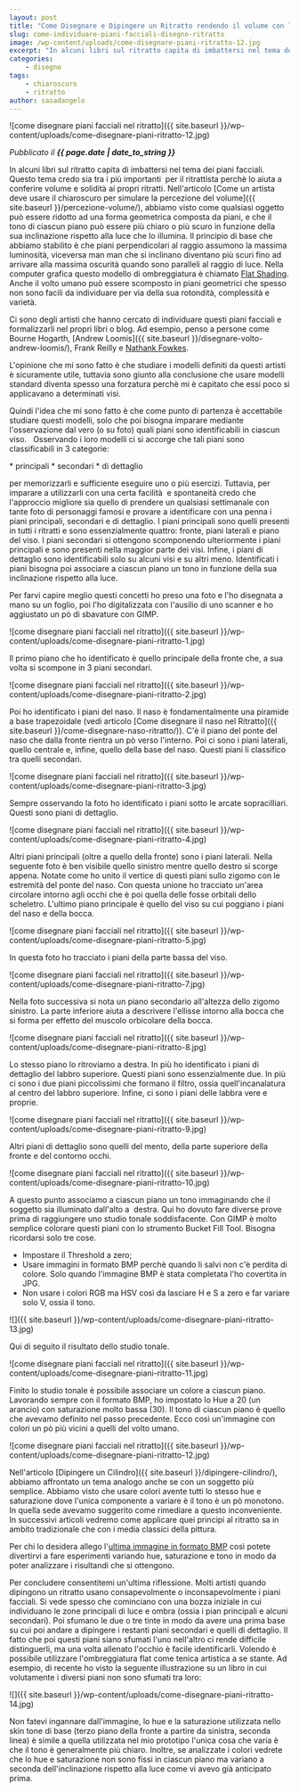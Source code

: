 ```yaml
---
layout: post
title: "Come Disegnare e Dipingere un Ritratto rendendo il volume con l'uso dei piani facciali"
slug: come-individuare-piani-facciali-disegno-ritratto
image: /wp-content/uploads/come-disegnare-piani-ritratto-12.jpg
excerpt: "In alcuni libri sul ritratto capita di imbattersi nel tema dei piani facciali. Questo tema credo sia tra i più importanti  per il ritrattista perchè lo"
categories:
    - disegno
tags:
    - chiaroscuro
    - ritratto
author: sasadangelo
---
```


![come disegnare piani facciali nel ritratto]({{ site.baseurl }}/wp-content/uploads/come-disegnare-piani-ritratto-12.jpg)

_Pubblicato il **{{ page.date | date_to_string }}**_

In alcuni libri sul ritratto capita di imbattersi nel tema dei piani facciali. Questo tema credo sia tra i più importanti  per il ritrattista perchè lo aiuta a conferire volume e solidità ai propri ritratti. Nell'articolo [Come un artista deve usare il chiaroscuro per simulare la percezione del volume]({{ site.baseurl }}/percezione-volume/), abbiamo visto come qualsiasi oggetto può essere ridotto ad una forma geometrica composta da piani, e che il tono di ciascun piano può essere più chiaro o più scuro in funzione della sua inclinazione rispetto alla luce che lo illumina. Il principio di base che abbiamo stabilito è che piani perpendicolari al raggio assumono la massima luminosità, viceversa man man che si inclinano diventano più scuri fino ad arrivare alla massima oscurità quando sono paralleli al raggio di luce. Nella computer grafica questo modello di ombreggiatura è chiamato [Flat Shading](https://it.wikipedia.org/wiki/Ombreggiatura). Anche il volto umano può essere scomposto in piani geometrici che spesso non sono facili da individuare per via della sua rotondità, complessità e varietà.

Ci sono degli artisti che hanno cercato di individuare questi piani facciali e formalizzarli nel propri libri o blog. Ad esempio, penso a persone come Bourne Hogarth, [Andrew Loomis]({{ site.baseurl }}/disegnare-volto-andrew-loomis/), Frank Reilly e [Nathank Fowkes](http://nathanfowkes.blogspot.com/2010/01/charcoal-demo.html).

L'opinione che mi sono fatto è che studiare i modelli definiti da questi artisti è sicuramente utile, tuttavia sono giunto alla conclusione che usare modelli standard diventa spesso una forzatura perchè mi è capitato che essi poco si applicavano a determinati visi.

Quindi l'idea che mi sono fatto è che come punto di partenza è accettabile studiare questi modelli, solo che poi bisogna imparare mediante l'osservazione dal vero (o su foto) quali piani sono identificabili in ciascun viso.   Osservando i loro modelli ci si accorge che tali piani sono classificabili in 3 categorie:

\* principali \* secondari \* di dettaglio

per memorizzarli e sufficiente eseguire uno o più esercizi. Tuttavia, per imparare a utilizzarli con una certa facilità  e spontaneità credo che l'approccio migliore sia quello di prendere un qualsiasi settimanale con tante foto di personaggi famosi e provare a identificare con una penna i piani principali, secondari e di dettaglio. I piani principali sono quelli presenti in tutti i ritratti e sono essenzialmente quattro: fronte, piani laterali e piano del viso. I piani secondari si ottengono scomponendo ulteriormente i piani principali e sono presenti nella maggior parte dei visi. Infine, i piani di dettaglio sono identificabili solo su alcuni visi e su altri meno. Identificati i piani bisogna poi associare a ciascun piano un tono in funzione della sua inclinazione rispetto alla luce.

Per farvi capire meglio questi concetti ho preso una foto e l'ho disegnata a mano su un foglio, poi l'ho digitalizzata con l'ausilio di uno scanner e ho aggiustato un pò di sbavature con GIMP.

![come disegnare piani facciali nel ritratto]({{ site.baseurl }}/wp-content/uploads/come-disegnare-piani-ritratto-1.jpg)

Il primo piano che ho identificato è quello principale della fronte che, a sua volta si scompone in 3 piani secondari.

![come disegnare piani facciali nel ritratto]({{ site.baseurl }}/wp-content/uploads/come-disegnare-piani-ritratto-2.jpg)

Poi ho identificato i piani del naso. Il naso è fondamentalmente una piramide a base trapezoidale (vedi articolo [Come disegnare il naso nel Ritratto]({{ site.baseurl }}/come-disegnare-naso-ritratto/)). C'è il piano del ponte del naso che dalla fronte rientra un pò verso l'interno. Poi ci sono i piani laterali, quello centrale e, infine, quello della base del naso. Questi piani li classifico tra quelli secondari.

![come disegnare piani facciali nel ritratto]({{ site.baseurl }}/wp-content/uploads/come-disegnare-piani-ritratto-3.jpg)

Sempre osservando la foto ho identificato i piani sotto le arcate sopracilliari. Questi sono piani di dettaglio.

![come disegnare piani facciali nel ritratto]({{ site.baseurl }}/wp-content/uploads/come-disegnare-piani-ritratto-4.jpg)

Altri piani principali (oltre a quello della fronte) sono i piani laterali. Nella seguente foto è ben visibile quello sinistro mentre quello destro si scorge appena. Notate come ho unito il vertice di questi piani sullo zigomo con le estremità del ponte del naso. Con questa unione ho tracciato un'area circolare intorno agli occhi che è poi quella delle fosse orbitali dello scheletro. L'ultimo piano principale è quello del viso su cui poggiano i piani del naso e della bocca.

![come disegnare piani facciali nel ritratto]({{ site.baseurl }}/wp-content/uploads/come-disegnare-piani-ritratto-5.jpg)

In questa foto ho tracciato i piani della parte bassa del viso.

![come disegnare piani facciali nel ritratto]({{ site.baseurl }}/wp-content/uploads/come-disegnare-piani-ritratto-7.jpg)

Nella foto successiva si nota un piano secondario all'altezza dello zigomo sinistro. La parte inferiore aiuta a descrivere l'ellisse intorno alla bocca che si forma per effetto del muscolo orbicolare della bocca.

![come disegnare piani facciali nel ritratto]({{ site.baseurl }}/wp-content/uploads/come-disegnare-piani-ritratto-8.jpg)

Lo stesso piano lo ritroviamo a destra. In più ho identificato i piani di dettaglio del labbro superiore. Questi piani sono essenzialmente due. In più ci sono i due piani piccolissimi che formano il filtro, ossia quell'incanalatura al centro del labbro superiore. Infine, ci sono i piani delle labbra vere e proprie.

![come disegnare piani facciali nel ritratto]({{ site.baseurl }}/wp-content/uploads/come-disegnare-piani-ritratto-9.jpg)

Altri piani di dettaglio sono quelli del mento, della parte superiore della fronte e del contorno occhi.

![come disegnare piani facciali nel ritratto]({{ site.baseurl }}/wp-content/uploads/come-disegnare-piani-ritratto-10.jpg)

A questo punto associamo a ciascun piano un tono immaginando che il soggetto sia illuminato dall'alto a  destra. Qui ho dovuto fare diverse prove prima di raggiungere uno studio tonale soddisfacente. Con GIMP è molto semplice colorare questi piani con lo strumento Bucket Fill Tool. Bisogna ricordarsi solo tre cose.

- Impostare il Threshold a zero;
- Usare immagini in formato BMP perchè quando li salvi non c'è perdita di colore. Solo quando l'immagine BMP è stata completata l'ho covertita in JPG.
- Non usare i colori RGB ma HSV così da lasciare H e S a zero e far variare solo V, ossia il tono.

![]({{ site.baseurl }}/wp-content/uploads/come-disegnare-piani-ritratto-13.jpg)

Qui di seguito il risultato dello studio tonale.

![come disegnare piani facciali nel ritratto]({{ site.baseurl }}/wp-content/uploads/come-disegnare-piani-ritratto-11.jpg)

Finito lo studio tonale è possibile associare un colore a ciascun piano. Lavorando sempre con il formato BMP, ho impostato lo Hue a 20 (un arancio) con saturazione molto bassa (30). Il tono di ciascun piano è quello che avevamo definito nel passo precedente. Ecco così un'immagine con colori un pò più vicini a quelli del volto umano.

![come disegnare piani facciali nel ritratto]({{ site.baseurl }}/wp-content/uploads/come-disegnare-piani-ritratto-12.jpg)

Nell'articolo [Dipingere un Cilindro]({{ site.baseurl }}/dipingere-cilindro/), abbiamo affrontato un tema analogo anche se con un soggetto più semplice. Abbiamo visto che usare colori avente tutti lo stesso hue e saturazione dove l'unica componente a variare è il tono è un pò monotono. In quella sede avevamo suggerito come rimediare a questo inconveniente. In successivi articoli vedremo come applicare quei principi al ritratto sa in ambito tradizionale che con i media classici della pittura.

Per chi lo desidera allego l'[ultima immagine in formato BMP](/wp-content/uploads/come-disegnare-piani-ritratto-12.bmp) così potete divertirvi a fare esperimenti variando hue, saturazione e tono in modo da poter analizzare i risultandi che si ottengono.

Per concludere consentitemi un'ultima riflessione. Molti artisti quando dipingono un ritratto usano consapevolmente o inconsapevolmente i piani facciali. Si vede spesso che cominciano con una bozza iniziale in cui individuano le zone principali di luce e ombra (ossia i pian principali e alcuni secondari). Poi sfumano le due o tre tinte in modo da avere una prima base su cui poi andare a dipingere i restanti piani secondari e quelli di dettaglio. Il fatto che poi questi piani siano sfumati l'uno nell'altro ci rende difficile distinguerli, ma una volta allenato l'occhio è facile identificarli. Volendo è possibile utilizzare l'ombreggiatura flat come tenica artistica a se stante. Ad esempio, di recente ho visto la seguente illustrazione su un libro in cui volutamente i diversi piani non sono sfumati tra loro:

![]({{ site.baseurl }}/wp-content/uploads/come-disegnare-piani-ritratto-14.jpg)

Non fatevi ingannare dall'immagine, lo hue e la saturazione utilizzata nello skin tone di base (terzo piano della fronte a partire da sinistra, seconda linea) è simile a quella utilizzata nel mio prototipo l'unica cosa che varia è che il tono è generalmente più chiaro. Inoltre, se analizzate i colori vedrete che lo hue e saturazione non sono fissi in ciascun piano ma variano a seconda dell'inclinazione rispetto alla luce come vi avevo già anticipato prima.
